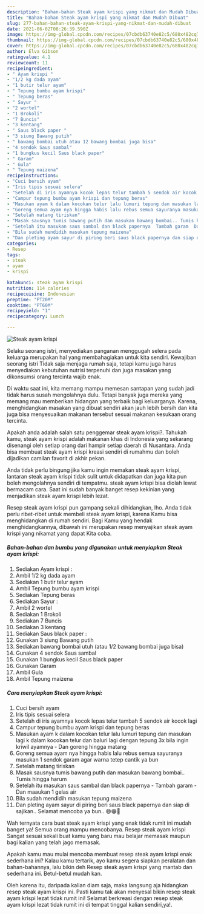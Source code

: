 ```yaml
---
description: "Bahan-bahan Steak ayam krispi yang nikmat dan Mudah Dibuat"
title: "Bahan-bahan Steak ayam krispi yang nikmat dan Mudah Dibuat"
slug: 277-bahan-bahan-steak-ayam-krispi-yang-nikmat-dan-mudah-dibuat
date: 2021-06-02T08:26:39.590Z
image: https://img-global.cpcdn.com/recipes/07cbdb63740e82c5/680x482cq70/steak-ayam-krispi-foto-resep-utama.jpg
thumbnail: https://img-global.cpcdn.com/recipes/07cbdb63740e82c5/680x482cq70/steak-ayam-krispi-foto-resep-utama.jpg
cover: https://img-global.cpcdn.com/recipes/07cbdb63740e82c5/680x482cq70/steak-ayam-krispi-foto-resep-utama.jpg
author: Elva Gibson
ratingvalue: 4.1
reviewcount: 11
recipeingredient:
- " Ayam krispi "
- "1/2 kg dada ayam"
- "1 butir telur ayam"
- " Tepung bumbu ayam krispi"
- " Tepung beras"
- " Sayur "
- "2 wortel"
- "1 Brokoli"
- "7 Buncis"
- "3 kentang"
- " Saus black paper "
- "3 siung Bawang putih"
- " bawang bombai utuh atau 12 bawang bombai juga bisa"
- "4 sendok Saus sambal"
- "1 bungkus kecil Saus black paper"
- " Garam"
- " Gula"
- " Tepung maizena"
recipeinstructions:
- "Cuci bersih ayam"
- "Iris tipis sesuai selera"
- "Setelah di iris ayamnya kocok lepas telur tambah 5 sendok air kocok lagi"
- "Campur tepung bumbu ayam krispi dan tepung beras"
- "Masukan ayam k dalam kocokan telur lalu lumuri tepung dan masukan lagi k dalam kocokan telur dan baluri lagi dengan tepung 3x bila ingin kriwil ayamnya  Dan goreng hingga matang"
- "Goreng semua ayam nya hingga habis lalu rebus semua sayuranya masukan 1 sendok garam agar warna tetep cantik ya bun"
- "Setelah matang tiriskan"
- "Masak sausnya tumis bawang putih dan masukan bawang bombai.. Tumis hingga harum"
- "Setelah itu masukan saus sambal dan black papernya  Tambah garam  Dan maaukan 1 gelas air"
- "Bila sudah mendidih masukan tepung maizena"
- "Dan pleting ayam sayur di piring beri saus black papernya dan siap di sajikan.. Selamat mencoba ya bun.. 😄😁🙏"
categories:
- Resep
tags:
- steak
- ayam
- krispi

katakunci: steak ayam krispi 
nutrition: 114 calories
recipecuisine: Indonesian
preptime: "PT20M"
cooktime: "PT60M"
recipeyield: "1"
recipecategory: Lunch

---
```



![Steak ayam krispi](https://img-global.cpcdn.com/recipes/07cbdb63740e82c5/680x482cq70/steak-ayam-krispi-foto-resep-utama.jpg)

Selaku seorang istri, menyediakan panganan menggugah selera pada keluarga merupakan hal yang membahagiakan untuk kita sendiri. Kewajiban seorang istri Tidak saja menjaga rumah saja, tetapi kamu juga harus menyediakan kebutuhan nutrisi terpenuhi dan juga masakan yang dikonsumsi orang tercinta wajib enak.

Di waktu  saat ini, kita memang mampu memesan santapan yang sudah jadi tidak harus susah mengolahnya dulu. Tetapi banyak juga mereka yang memang mau memberikan hidangan yang terbaik bagi keluarganya. Karena, menghidangkan masakan yang dibuat sendiri akan jauh lebih bersih dan kita juga bisa menyesuaikan makanan tersebut sesuai makanan kesukaan orang tercinta. 



Apakah anda adalah salah satu penggemar steak ayam krispi?. Tahukah kamu, steak ayam krispi adalah makanan khas di Indonesia yang sekarang disenangi oleh setiap orang dari hampir setiap daerah di Nusantara. Anda bisa membuat steak ayam krispi kreasi sendiri di rumahmu dan boleh dijadikan camilan favorit di akhir pekan.

Anda tidak perlu bingung jika kamu ingin memakan steak ayam krispi, lantaran steak ayam krispi tidak sulit untuk didapatkan dan juga kita pun boleh mengolahnya sendiri di tempatmu. steak ayam krispi bisa diolah lewat bermacam cara. Saat ini sudah banyak banget resep kekinian yang menjadikan steak ayam krispi lebih lezat.

Resep steak ayam krispi pun gampang sekali dihidangkan, lho. Anda tidak perlu ribet-ribet untuk membeli steak ayam krispi, karena Kamu bisa menghidangkan di rumah sendiri. Bagi Kamu yang hendak menghidangkannya, dibawah ini merupakan resep menyajikan steak ayam krispi yang nikamat yang dapat Kita coba.

<!--inarticleads1-->

##### Bahan-bahan dan bumbu yang digunakan untuk menyiapkan Steak ayam krispi:

1. Sediakan  Ayam krispi :
1. Ambil 1/2 kg dada ayam
1. Sediakan 1 butir telur ayam
1. Ambil  Tepung bumbu ayam krispi
1. Sediakan  Tepung beras
1. Sediakan  Sayur :
1. Ambil 2 wortel
1. Sediakan 1 Brokoli
1. Sediakan 7 Buncis
1. Sediakan 3 kentang
1. Sediakan  Saus black paper :
1. Gunakan 3 siung Bawang putih
1. Sediakan  bawang bombai utuh (atau 1/2 bawang bombai juga bisa)
1. Gunakan 4 sendok Saus sambal
1. Gunakan 1 bungkus kecil Saus black paper
1. Gunakan  Garam
1. Ambil  Gula
1. Ambil  Tepung maizena




<!--inarticleads2-->

##### Cara menyiapkan Steak ayam krispi:

1. Cuci bersih ayam
1. Iris tipis sesuai selera
1. Setelah di iris ayamnya kocok lepas telur tambah 5 sendok air kocok lagi
1. Campur tepung bumbu ayam krispi dan tepung beras
1. Masukan ayam k dalam kocokan telur lalu lumuri tepung dan masukan lagi k dalam kocokan telur dan baluri lagi dengan tepung 3x bila ingin kriwil ayamnya  - Dan goreng hingga matang
1. Goreng semua ayam nya hingga habis lalu rebus semua sayuranya masukan 1 sendok garam agar warna tetep cantik ya bun
1. Setelah matang tiriskan
1. Masak sausnya tumis bawang putih dan masukan bawang bombai.. Tumis hingga harum
1. Setelah itu masukan saus sambal dan black papernya  - Tambah garam  - Dan maaukan 1 gelas air
1. Bila sudah mendidih masukan tepung maizena
1. Dan pleting ayam sayur di piring beri saus black papernya dan siap di sajikan.. Selamat mencoba ya bun.. 😄😁🙏




Wah ternyata cara buat steak ayam krispi yang enak tidak rumit ini mudah banget ya! Semua orang mampu mencobanya. Resep steak ayam krispi Sangat sesuai sekali buat kamu yang baru mau belajar memasak maupun bagi kalian yang telah jago memasak.

Apakah kamu mau mulai mencoba membuat resep steak ayam krispi enak sederhana ini? Kalau kamu tertarik, ayo kamu segera siapkan peralatan dan bahan-bahannya, lalu bikin deh Resep steak ayam krispi yang mantab dan sederhana ini. Betul-betul mudah kan. 

Oleh karena itu, daripada kalian diam saja, maka langsung aja hidangkan resep steak ayam krispi ini. Pasti kamu tak akan menyesal bikin resep steak ayam krispi lezat tidak rumit ini! Selamat berkreasi dengan resep steak ayam krispi lezat tidak rumit ini di tempat tinggal kalian sendiri,ya!.

